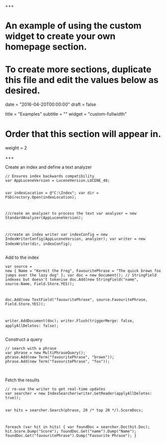 +++
# An example of using the custom widget to create your own homepage section.
# To create more sections, duplicate this file and edit the values below as desired.

date = "2016-04-20T00:00:00"
draft = false

title = "Examples"
subtitle = ""
widget = "custom-fullwidth"

# Order that this section will appear in.
weight = 2

+++

<div class="container">
    <div class="row">
        <div class="col-xs-12 col-md-6 no-padding">
            <p class="no-padding text-center">Create an index and define a text analyzer</p>
            <pre class="clean"><code class="csharp">// Ensures index backwards compatibility
var AppLuceneVersion = LuceneVersion.LUCENE_48;

var indexLocation = @"C:\Index";
var dir = FSDirectory.Open(indexLocation);

//create an analyzer to process the text
var analyzer = new StandardAnalyzer(AppLuceneVersion);

//create an index writer
var indexConfig = new IndexWriterConfig(AppLuceneVersion, analyzer);
var writer = new IndexWriter(dir, indexConfig);
                 </code>
            </pre>
        </div>
        <div class="col-xs-12 col-md-6">
            <p class="no-padding text-center">Add to the index</p>
            <pre class="clean"><code class="csharp">var source = new
{
	Name = "Kermit the Frog",
	FavouritePhrase = "The quick brown fox jumps over the lazy dog"
};
var doc = new Document();
// StringField indexes but doesn't tokenise
doc.Add(new StringField("name", source.Name, Field.Store.YES));

doc.Add(new TextField("favouritePhrase", source.FavouritePhrase, Field.Store.YES));

writer.AddDocument(doc);
writer.Flush(triggerMerge: false, applyAllDeletes: false);
</code>
        </div>
    </div>
<div class="row">
    <div class="col-xs-12 col-md-6">
        <p class="no-padding text-center">Construct a query</p>
        <pre class="clean"><code class="csharp">// search with a phrase
var phrase = new MultiPhraseQuery();
phrase.Add(new Term("favouritePhrase", "brown"));
phrase.Add(new Term("favouritePhrase", "fox"));
            </code>
        </pre>
    </div>
 
<div class="col-xs-12 col-md-6">
        <p class="no-padding text-center">Fetch the results</p>
        <pre class="clean"><code class="csharp">// re-use the writer to get real-time updates
var searcher = new IndexSearcher(writer.GetReader(applyAllDeletes: true));

var hits = searcher.Search(phrase, 20 /* top 20 */).ScoreDocs;

foreach (var hit in hits)
{
	var foundDoc = searcher.Doc(hit.Doc);
	hit.Score.Dump("Score");
	foundDoc.Get("name").Dump("Name");
	foundDoc.Get("favouritePhrase").Dump("Favourite Phrase");
}</code>
</pre>
</div>
</div>
</div>